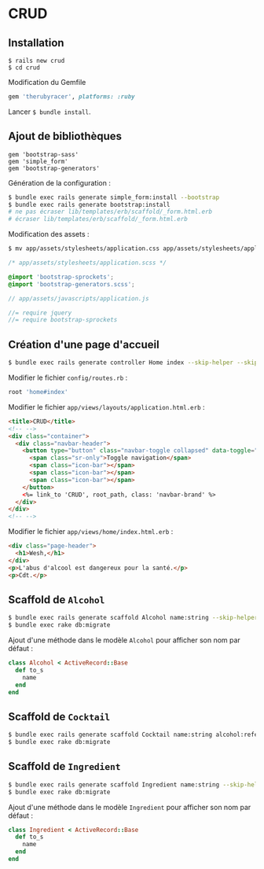 # CRUD

## Installation

```
$ rails new crud
$ cd crud
```

Modification du Gemfile

```ruby
gem 'therubyracer', platforms: :ruby
```

Lancer `$ bundle install`.

## Ajout de bibliothèques

```
gem 'bootstrap-sass'
gem 'simple_form'
gem 'bootstrap-generators'
```

Génération de la configuration :

```sh
$ bundle exec rails generate simple_form:install --bootstrap
$ bundle exec rails generate bootstrap:install
# ne pas écraser lib/templates/erb/scaffold/_form.html.erb
# écraser lib/templates/erb/scaffold/_form.html.erb
```

Modification des assets :

```sh
$ mv app/assets/stylesheets/application.css app/assets/stylesheets/application.scss
```

```scss
/* app/assets/stylesheets/application.scss */

@import 'bootstrap-sprockets';
@import 'bootstrap-generators.scss';
```

```js
// app/assets/javascripts/application.js

//= require jquery
//= require bootstrap-sprockets
```

## Création d'une page d'accueil

```sh
$ bundle exec rails generate controller Home index --skip-helper --skip-test-framework --skip-assets
```

Modifier le fichier `config/routes.rb` :

```ruby
root 'home#index'
```

Modifier le fichier `app/views/layouts/application.html.erb` :

```html
<title>CRUD</title>
<!-- -->
<div class="container">
  <div class="navbar-header">
    <button type="button" class="navbar-toggle collapsed" data-toggle="collapse" data-target="#navbar" aria-expanded="false" aria-controls="navbar">
      <span class="sr-only">Toggle navigation</span>
      <span class="icon-bar"></span>
      <span class="icon-bar"></span>
      <span class="icon-bar"></span>
    </button>
    <%= link_to 'CRUD', root_path, class: 'navbar-brand' %>
  </div>
</div>
<!-- -->
```

Modifier le fichier `app/views/home/index.html.erb` :

```html
<div class="page-header">
  <h1>Wesh,</h1>
</div>
<p>L'abus d'alcool est dangereux pour la santé.</p>
<p>Cdt.</p>
```

## Scaffold de `Alcohol`

```sh
$ bundle exec rails generate scaffold Alcohol name:string --skip-helper --skip-jbuilder --skip-test-framework --skip-assets
$ bundle exec rake db:migrate
```

Ajout d'une méthode dans le modèle `Alcohol` pour afficher son nom par défaut :

```ruby
class Alcohol < ActiveRecord::Base
  def to_s
    name
  end
end
```

## Scaffold de `Cocktail`

```sh
$ bundle exec rails generate scaffold Cocktail name:string alcohol:references --skip-helper --skip-jbuilder --skip-test-framework --skip-assets
$ bundle exec rake db:migrate
```

## Scaffold de `Ingredient`

```sh
$ bundle exec rails generate scaffold Ingredient name:string --skip-helper --skip-jbuilder --skip-test-framework --skip-assets
$ bundle exec rake db:migrate
```

Ajout d'une méthode dans le modèle `Ingredient` pour afficher son nom par défaut :

```ruby
class Ingredient < ActiveRecord::Base
  def to_s
    name
  end
end
```

